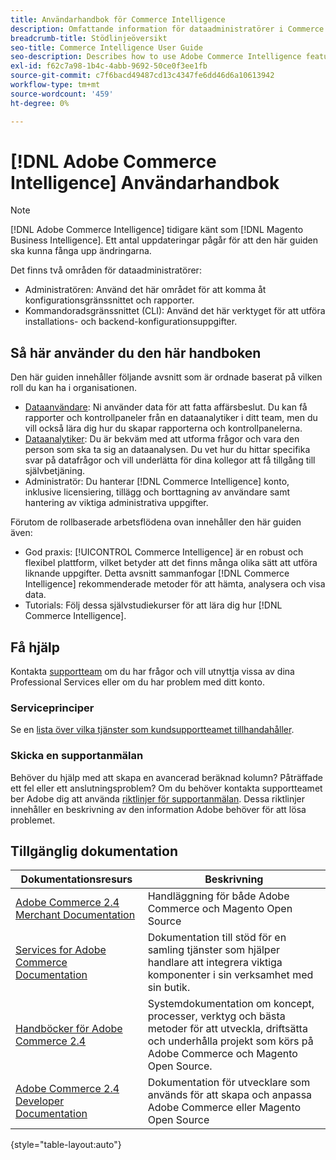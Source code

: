 ```yaml
---
title: Användarhandbok för Commerce Intelligence
description: Omfattande information för dataadministratörer i Commerce Intelligence.
breadcrumb-title: Stödlinjeöversikt
seo-title: Commerce Intelligence User Guide
seo-description: Describes how to use Adobe Commerce Intelligence features used to gain insights from Adobe Commerce or Magento Open Source data, along with other third-party data sources.
exl-id: f62c7a98-1b4c-4abb-9692-50ce0f3ee1fb
source-git-commit: c7f6bacd49487cd13c4347fe6dd46d6a10613942
workflow-type: tm+mt
source-wordcount: '459'
ht-degree: 0%

---
```



# [!DNL Adobe Commerce Intelligence] Användarhandbok

>[!NOTE]
>
>[!DNL Adobe Commerce Intelligence] tidigare känt som [!DNL Magento Business Intelligence]. Ett antal uppdateringar pågår för att den här guiden ska kunna fånga upp ändringarna.

Det finns två områden för dataadministratörer:

- Administratören: Använd det här området för att komma åt konfigurationsgränssnittet och rapporter.
- Kommandoradsgränssnittet (CLI): Använd det här verktyget för att utföra installations- och backend-konfigurationsuppgifter.

## Så här använder du den här handboken

Den här guiden innehåller följande avsnitt som är ordnade baserat på vilken roll du kan ha i organisationen.

- [Dataanvändare](data-user.md): Ni använder data för att fatta affärsbeslut. Du kan få rapporter och kontrollpaneler från en dataanalytiker i ditt team, men du vill också lära dig hur du skapar rapporterna och kontrollpanelerna.
- [Dataanalytiker](data-analyst.md): Du är bekväm med att utforma frågor och vara den person som ska ta sig an dataanalysen. Du vet hur du hittar specifika svar på datafrågor och vill underlätta för dina kollegor att få tillgång till självbetjäning.
- Administratör: Du hanterar [!DNL Commerce Intelligence] konto, inklusive licensiering, tillägg och borttagning av användare samt hantering av viktiga administrativa uppgifter.

Förutom de rollbaserade arbetsflödena ovan innehåller den här guiden även:

- God praxis: [!UICONTROL Commerce Intelligence] är en robust och flexibel plattform, vilket betyder att det finns många olika sätt att utföra liknande uppgifter. Detta avsnitt sammanfogar [!DNL Commerce Intelligence] rekommenderade metoder för att hämta, analysera och visa data.
- Tutorials: Följ dessa självstudiekurser för att lära dig hur [!DNL Commerce Intelligence].

## Få hjälp

Kontakta [supportteam](https://experienceleague.adobe.com/docs/commerce-knowledge-base/kb/troubleshooting/miscellaneous/mbi-service-policies.html) om du har frågor och vill utnyttja vissa av dina Professional Services eller om du har problem med ditt konto.

### Serviceprinciper

Se en [lista över vilka tjänster som kundsupportteamet tillhandahåller](https://experienceleague.adobe.com/docs/commerce-knowledge-base/kb/troubleshooting/miscellaneous/mbi-service-policies.html).

### Skicka en supportanmälan

Behöver du hjälp med att skapa en avancerad beräknad kolumn? Påträffade ett fel eller ett anslutningsproblem? Om du behöver kontakta supportteamet ber Adobe dig att använda [riktlinjer för supportanmälan](https://experienceleague.adobe.com/docs/commerce-knowledge-base/kb/troubleshooting/miscellaneous/mbi-service-policies.html). Dessa riktlinjer innehåller en beskrivning av den information Adobe behöver för att lösa problemet.

## Tillgänglig dokumentation

| Dokumentationsresurs | Beskrivning |
|----------------------- | ----------- |
| [Adobe Commerce 2.4 Merchant Documentation](https://experienceleague.adobe.com/docs/commerce-admin/user-guides/home.html) | Handläggning för både Adobe Commerce och Magento Open Source |
| [Services for Adobe Commerce Documentation](https://experienceleague.adobe.com/docs/commerce-merchant-services/user-guides/home.html) | Dokumentation till stöd för en samling tjänster som hjälper handlare att integrera viktiga komponenter i sin verksamhet med sin butik. |
| [Handböcker för Adobe Commerce 2.4](https://experienceleague.adobe.com/docs/commerce-operations/operational-guides/home.html) | Systemdokumentation om koncept, processer, verktyg och bästa metoder för att utveckla, driftsätta och underhålla projekt som körs på Adobe Commerce och Magento Open Source. |
| [Adobe Commerce 2.4 Developer Documentation](https://developer.adobe.com/commerce/) | Dokumentation för utvecklare som används för att skapa och anpassa Adobe Commerce eller Magento Open Source |

{style="table-layout:auto"}
